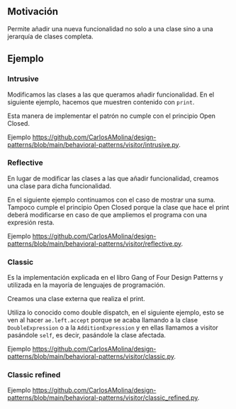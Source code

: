 ## Motivación

Permite añadir una nueva funcionalidad no solo a una clase sino a una jerarquía de clases completa.

## Ejemplo

### Intrusive

Modificamos las clases a las que queramos añadir funcionalidad. En el siguiente ejemplo, hacemos que muestren contenido con `print`.

Esta manera de implementar el patrón no cumple con el principio Open Closed.

Ejemplo <https://github.com/CarlosAMolina/design-patterns/blob/main/behavioral-patterns/visitor/intrusive.py>.

### Reflective

En lugar de modificar las clases a las que añadir funcionalidad, creamos una clase para dicha funcionalidad.

En el siguiente ejemplo continuamos con el caso de mostrar una suma. Tampoco cumple el principio Open Closed porque la clase que hace el print deberá modificarse en caso de que ampliemos el programa con una expresión resta.

Ejemplo <https://github.com/CarlosAMolina/design-patterns/blob/main/behavioral-patterns/visitor/reflective.py>.

### Classic

Es la implementación explicada en el libro Gang of Four Design Patterns y utilizada en la mayoría de lenguajes de programación.

Creamos una clase externa que realiza el print.

Utiliza lo conocido como double dispatch, en el siguiente ejemplo, esto se ven al hacer `ae.left.accept` porque se acaba llamando a la clase `DoubleExpression` o a la `AdditionExpression` y en ellas llamamos a visitor pasándole `self`, es decir, pasándole la clase afectada.

Ejemplo <https://github.com/CarlosAMolina/design-patterns/blob/main/behavioral-patterns/visitor/classic.py>.

### Classic refined

Ejemplo <https://github.com/CarlosAMolina/design-patterns/blob/main/behavioral-patterns/visitor/classic_refined.py>.
